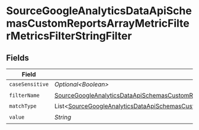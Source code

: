 # SourceGoogleAnalyticsDataApiSchemasCustomReportsArrayMetricFilterMetricsFilterStringFilter


## Fields

| Field                                                                                                                                                                                                                | Type                                                                                                                                                                                                                 | Required                                                                                                                                                                                                             | Description                                                                                                                                                                                                          |
| -------------------------------------------------------------------------------------------------------------------------------------------------------------------------------------------------------------------- | -------------------------------------------------------------------------------------------------------------------------------------------------------------------------------------------------------------------- | -------------------------------------------------------------------------------------------------------------------------------------------------------------------------------------------------------------------- | -------------------------------------------------------------------------------------------------------------------------------------------------------------------------------------------------------------------- |
| `caseSensitive`                                                                                                                                                                                                      | *Optional\<Boolean>*                                                                                                                                                                                                 | :heavy_minus_sign:                                                                                                                                                                                                   | N/A                                                                                                                                                                                                                  |
| `filterName`                                                                                                                                                                                                         | [SourceGoogleAnalyticsDataApiSchemasCustomReportsArrayMetricFilterMetricsFilter2FilterName](../../models/shared/SourceGoogleAnalyticsDataApiSchemasCustomReportsArrayMetricFilterMetricsFilter2FilterName.md)        | :heavy_check_mark:                                                                                                                                                                                                   | N/A                                                                                                                                                                                                                  |
| `matchType`                                                                                                                                                                                                          | List\<[SourceGoogleAnalyticsDataApiSchemasCustomReportsArrayMetricFilterMetricsFilter2ValidEnums](../../models/shared/SourceGoogleAnalyticsDataApiSchemasCustomReportsArrayMetricFilterMetricsFilter2ValidEnums.md)> | :heavy_minus_sign:                                                                                                                                                                                                   | N/A                                                                                                                                                                                                                  |
| `value`                                                                                                                                                                                                              | *String*                                                                                                                                                                                                             | :heavy_check_mark:                                                                                                                                                                                                   | N/A                                                                                                                                                                                                                  |